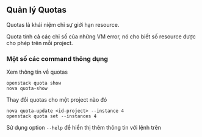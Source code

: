 ## Quản lý Quotas

Quotas là khái niệm chỉ sự giới hạn resource. 

Quota tính cả các chỉ số của những VM error, nó cho biết số resource được cho phép trên mỗi project.


### Một số các command thông dụng

Xem thông tin về quotas

	openstack quota show
	nova quota-show


Thay đổi quotas cho một project nào đó

	nova quota-update <id-project> --instance 4 
	openstack quota set --instances 4

Sử dụng option `--help` để hiển thị thêm thông tin với lệnh trên